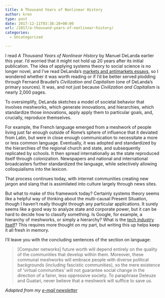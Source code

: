 ```yaml
---
title: A Thousand Years of Nonlinear History
author: kron
type: post
date: 2017-12-11T03:38:28+00:00
url: /2017/a-thousand-years-of-nonlinear-history/
categories:
  - Uncategorized

---
```

I read _A Thousand Years of Nonlinear History_ by Manuel DeLanda earlier this year. I’d worried that it might not hold up 20 years after its initial publication. The idea of applying systems theory to social science is no longer novel, and I’ve read DeLanda’s [markets and antimarkets essays][1], so I wondered whether it was worth reading or if I’d be better served plodding through Fernand Braudel’s _Civilization and Capitalism_ (one of DeLanda’s primary sources). It was, and not just because _Civilization and Capitalism_ is nearly 2,000 pages.

To oversimplify, DeLanda sketches a model of societal behavior that involves meshworks, which generate innovations, and hierarchies, which standardize those innovations, apply apply them to particular goals, and, crucially, reproduce themselves.

For example, the French language emerged from a meshwork of people living just far enough outside of Rome’s sphere of influence that it deviated from Latin, but were in close enough communication to necessitate a more or less common language. Eventually, it was adopted and standardized by the hierarchies of the regional church and state, and subsequently replicated by schools. It then spread internationally as the state reproduced itself through colonization. Newspapers and national and international broadcasters further standardized the language, while selectively allowing colloquialisms into the lexicon.

That process continues today, with internet communities creating new jargon and slang that is assimilated into culture largely through news sites.

But what to make of this framework today? Certainly systems theory seems like a helpful way of thinking about the multi-causal Present Situation, though I haven’t really thought through any particular applications. It surely seems like a good way to analyze state and corporate power, but it can be hard to decide how to classify something. Is Google, for example, a hierarchy of meshworks, or simply a hierarchy? What is the [tech industry itself][2]? This requires more thought on my part, but writing this up helps keep it all fresh in memory.

I’ll leave you with the concluding sentences of the section on language:

> [Computer networks] future worth will depend entirely on the quality of the communities that develop within them. Moreover, these communal meshworks will embrace people with diverse political backgrounds (including fascistic communities), so the mere existence of ‘virtual communities’ will not guarantee social change in the direction of a fairer, less oppressive society. To paraphrase Deleuze and Guatari, never believe that a meshwork will suffice to save us.

_Adapted from my [e-mail newsletter][3]_

 [1]: http://technoccult.net/archives/2006/04/27/delandas-markets-and-anti-markets-series/
 [2]: https://techcrunch.com/2014/01/03/meganetwork/
 [3]: https://klintron.com/newsletter/